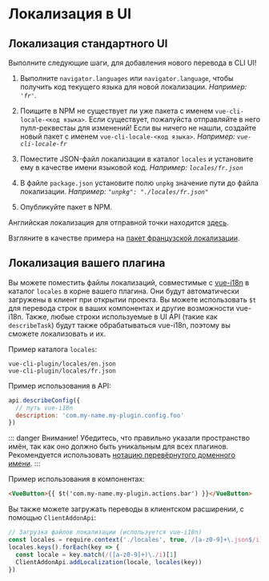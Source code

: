 # Локализация в UI

## Локализация стандартного UI

Выполните следующие шаги, для добавления нового перевода в CLI UI!

1. Выполните `navigator.languages` или `navigator.language`, чтобы получить код текущего языка для новой локализации. *Например: `'fr'`.*

2. Поищите в NPM не существует ли уже пакета с именем `vue-cli-locale-<код языка>`. Если существует, пожалуйста отправляйте в него пулл-реквестаы для изменений! Если вы ничего не нашли, создайте новый пакет с именем `vue-cli-locale-<код языка>`. *Например: `vue-cli-locale-fr`*

3. Поместите JSON-файл локализации в каталог `locales` и установите ему в качестве имени языковой код. *Например: `locales/fr.json`*

4. В файле `package.json` установите полю `unpkg` значение пути до файла локализации. *Например: `"unpkg": "./locales/fr.json"`*

5. Опубликуйте пакет в NPM.

Английская локализация для отправной точки находится [здесь](https://github.com/vuejs/vue-cli/blob/dev/packages/%40vue/cli-ui/locales/en.json).

Взгляните в качестве примера на [пакет французской локализации](https://github.com/Akryum/vue-cli-locale-fr).

## Локализация вашего плагина

Вы можете поместить файлы локализаций, совместимые с [vue-i18n](https://github.com/kazupon/vue-i18n) в каталог `locales` в корне вашего плагина. Они будут автоматически загружены в клиент при открытии проекта. Вы можете использовать `$t` для перевода строк в ваших компонентах и другие возможности vue-i18n. Также, любые строки используемые в UI API (такие как `describeTask`) будут также обрабатываться vue-i18n, поэтому вы сможете локализовать и их.

Пример каталога `locales`:

```
vue-cli-plugin/locales/en.json
vue-cli-plugin/locales/fr.json
```

Пример использования в API:

```js
api.describeConfig({
  // путь vue-i18n
  description: 'com.my-name.my-plugin.config.foo'
})
```

::: danger Внимание!
Убедитесь, что правильно указали пространство имён, так как оно должно быть уникальным для всех плагинов. Рекомендуется использовать [нотацию перевёрнутого доменного имени](https://en.wikipedia.org/wiki/Reverse_domain_name_notation).
:::

Пример использования в компонентах:

```html
<VueButton>{{ $t('com.my-name.my-plugin.actions.bar') }}</VueButton>
```

Вы также можете загружать переводы в клиентском расширении, с помощью `ClientAddonApi`:

```js
// Загрузка файлов локализации (используется vue-i18n)
const locales = require.context('./locales', true, /[a-z0-9]+\.json$/i)
locales.keys().forEach(key => {
  const locale = key.match(/([a-z0-9]+)\./i)[1]
  ClientAddonApi.addLocalization(locale, locales(key))
})
```
